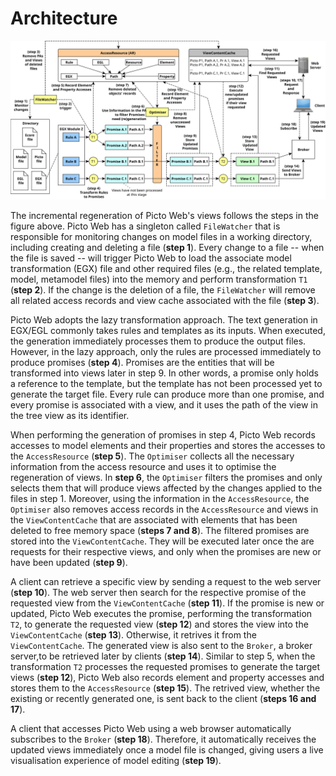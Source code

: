 # Architecture

![architecture](../images/architecture.svg)

The incremental regeneration of Picto Web's views follows the steps in the figure above. Picto Web has a singleton called `FileWatcher` that is responsible for monitoring changes on model files in a working directory, including creating and deleting a file (**step 1**). Every change to a file -- when the file is saved -- will trigger Picto Web to load the associate model transformation (EGX) file and other required files (e.g., the related template, model, metamodel files) into the memory and perform transformation `T1` (**step 2**). If the change is the deletion of a file, the `FileWatcher` will remove all related access records and view cache associated with the file (**step 3**).

Picto Web adopts the lazy transformation approach. The text generation in EGX/EGL commonly takes rules and templates as its inputs. When executed, the generation immediately processes them to produce the output files. However, in the lazy approach, only the rules are processed immediately to produce promises (**step 4**). Promises are the entities that will be transformed into views later in step 9. In other words, a promise only holds a reference to the template, but the template has not been processed yet to generate the target file. Every rule can produce more than one promise, and every promise is associated with a view, and it uses the path of the view in the tree view as its identifier. 

When performing the generation of promises in step 4, Picto Web records accesses to model elements and their properties and stores the accesses to the `AccessResource` (**step 5**). The `Optimiser` collects all the necessary information from the access resource and uses it to optimise the regeneration of views. In **step 6**, the `Optimiser` filters the promises and only selects them that will produce views affected by the changes applied to the files in step 1. Moreover, using the information in the `AccessResource`, the `Optimiser` also removes access records in the `AccessResource` and views in the `ViewContentCache` that are associated with elements that has been deleted to free memory space (**steps 7 and 8**). The filtered promises are stored into the `ViewContentCache`. They will be executed later once the are requests for their respective views, and only when the promises are new or have been updated (**step 9**). 

A client can retrieve a specific view by sending a request to the web server (**step 10**). The web server then search for the respective promise of the requested view from the `ViewContentCache` (**step 11**). If the promise is new or updated, Picto Web executes the promise, performing the transformation `T2`, to generate the requested view (**step 12**) and stores the view into the `ViewContentCache` (**step 13**). Otherwise, it retrives it from the `ViewContentCache`.  The generated view is also sent to the `Broker`, a broker server,to be retrieved later by clients (**step 14**). Similar to step 5, when the transformation `T2` processes the requested promises to generate the target views (**step 12**), Picto Web also records element and property accesses and stores them to the `AccessResource` (**step 15**). The retrived view, whether the existing or recently generated one, is sent back to the client (**steps 16 and 17**).

A client that accesses Picto Web using a web browser automatically subscribes to the `Broker` (**step 18**). Therefore, it automatically receives the updated views immediately once a model file is changed, giving users a live visualisation experience of model editing (**step 19**). 
